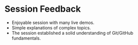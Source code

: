# Session Feedback

- Enjoyable session with many live demos.
- Simple explanations of complex topics.
- The session established a solid understanding of Git/GitHub fundamentals.
